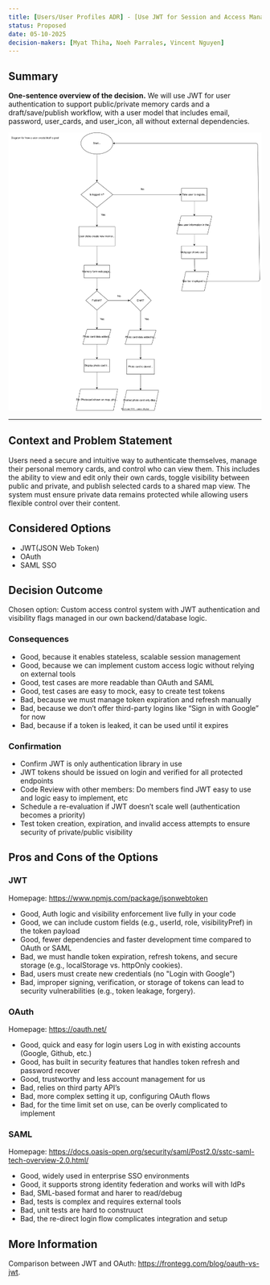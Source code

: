 ```yaml
---
title: [Users/User Profiles ADR] - [Use JWT for Session and Access Management]
status: Proposed
date: 05-10-2025
decision-makers: [Myat Thiha, Noeh Parrales, Vincent Nguyen]
---
```


## Summary


**One-sentence overview of the decision.**
We will use JWT for user authentication to support public/private memory cards and a draft/save/publish workflow, with a user model that includes email, password, user_cards, and user_icon, all without external dependencies.

![Image of user flowchart](userFlowChart.svg)

---

## Context and Problem Statement

Users need a secure and intuitive way to authenticate themselves, manage their personal memory cards, and control who can view them. This includes the ability to view and edit only their own cards, toggle visibility between public and private, and publish selected cards to a shared map view. The system must ensure private data remains protected while allowing users flexible control over their content.

## Considered Options

* JWT(JSON Web Token)
* OAuth
* SAML SSO

## Decision Outcome

Chosen option: Custom access control system with JWT authentication and visibility flags managed in our own backend/database logic.

### Consequences

* Good, because it enables stateless, scalable session management
* Good, because we can implement custom access logic without relying on external tools
* Good, test cases are more readable than OAuth and SAML
* Good, test cases are easy to mock, easy to create test tokens
* Bad, because we must manage token expiration and refresh manually
* Bad, because we don’t offer third-party logins like “Sign in with Google” for now
* Bad, because if a token is leaked, it can be used until it expires 


### Confirmation

* Confirm JWT is only authentication library in use
* JWT tokens should be issued on login and verified for all protected endpoints
* Code Review with other members: Do members find JWT easy to use and logic easy to implement, etc
* Schedule a re-evaluation if JWT doesn’t scale well (authentication becomes a priority)
* Test token creation, expiration, and invalid access attempts to ensure security of private/public visibility


## Pros and Cons of the Options

### JWT

Homepage: <https://www.npmjs.com/package/jsonwebtoken>

* Good, Auth logic and visibility enforcement live fully in your code
* Good, we can include custom fields (e.g., userId, role, visibilityPref) in the token payload
* Good, fewer dependencies and faster development time compared to OAuth or SAML
* Bad, we must handle token expiration, refresh tokens, and secure storage (e.g., localStorage vs. httpOnly cookies).
* Bad, users must create new credentials (no "Login with Google”)
* Bad, improper signing, verification, or storage of tokens can lead to security vulnerabilities (e.g., token leakage, forgery).		


### OAuth

Homepage: <https://oauth.net/>

* Good, quick and easy for login users 
Log in with existing accounts (Google, Github, etc.)
* Good, has built in security features that handles token refresh and password recover
* Good, trustworthy and less account management for us 
* Bad, relies on third party API’s
* Bad, more complex setting it up, configuring OAuth flows	
* Bad, for the time limit set on use, can be overly complicated to implement 


### SAML

Homepage: <https://docs.oasis-open.org/security/saml/Post2.0/sstc-saml-tech-overview-2.0.html/>

* Good, widely used in enterprise SSO environments
* Good, it supports strong identity federation and works will with IdPs
* Bad, SML-based format and harer to read/debug
* Bad, tests is complex and requires external tools
* Bad, unit tests are hard to construuct
* Bad, the re-direct login flow complicates integration and setup

## More Information

Comparison between JWT and OAuth:
<https://frontegg.com/blog/oauth-vs-jwt>.
